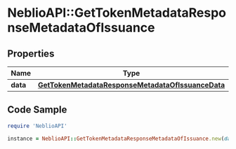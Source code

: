 # NeblioAPI::GetTokenMetadataResponseMetadataOfIssuance

## Properties
Name | Type | Description | Notes
------------ | ------------- | ------------- | -------------
**data** | [**GetTokenMetadataResponseMetadataOfIssuanceData**](GetTokenMetadataResponseMetadataOfIssuanceData.md) |  | [optional] 

## Code Sample

```ruby
require 'NeblioAPI'

instance = NeblioAPI::GetTokenMetadataResponseMetadataOfIssuance.new(data: null)
```


